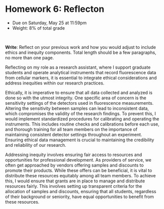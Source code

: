 # Homework 6: Reflecton

- Due on Saturday, May 25 at 11:59pm
- Weight: 8% of total grade

<br>

**Write**: Reflect on your previous work and how you would adjust to include ethics and inequity components. Total length should be a few paragraphs, no more than one page.

Reflecting on my role as a research assistant, where I support graduate students and operate analytical instruments that record fluorescence data from cellular markers, it is essential to integrate ethical considerations and address inequities within our research practices.

Ethically, it is imperative to ensure that all data collected and analyzed is done so with the utmost integrity. One specific area of concern is the sensitivity settings of the detectors used in fluorescence measurements. Altering the sensitivity between samples can lead to inconsistent data, which compromises the validity of the research findings. To prevent this, I would implement standardized procedures for calibrating and operating the instruments. This includes routine checks and calibrations before each use, and thorough training for all team members on the importance of maintaining consistent detector settings throughout an experiment. Ensuring ethical data management is crucial to maintaining the credibility and reliability of our research.

Addressing inequity involves ensuring fair access to resources and opportunities for professional development. As providers of service, we often get approached by vendors offering samples and discounts to promote their products. While these offers can be beneficial, it is vital to distribute these resources equitably among all team members. To achieve this, I would ensure that grants are in place to manage and distribute resources fairly. This involves setting up transparent criteria for the allocation of samples and discounts, ensuring that all students, regardless of their background or seniority, have equal opportunities to benefit from these resources.
